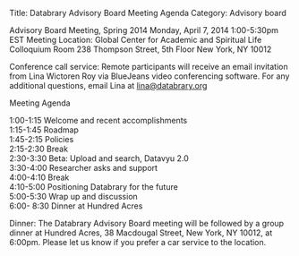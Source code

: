 Title: Databrary Advisory Board Meeting Agenda
Category: Advisory board


Advisory Board Meeting, Spring 2014
Monday, April 7, 2014
1:00-5:30pm EST
Meeting Location:
Global Center for Academic and Spiritual Life
Colloquium Room
238 Thompson Street, 5th Floor
New York, NY 10012
	
Conference call service:
Remote participants will receive an email invitation from Lina Wictoren Roy via BlueJeans video conferencing software.
For any additional questions, email Lina at lina@databrary.org

Meeting Agenda

1:00-1:15  Welcome and recent accomplishments<br>
1:15-1:45  Roadmap<br>
1:45-2:15  Policies<br>
2:15-2:30  Break<br>
2:30-3:30  Beta: Upload and search, Datavyu 2.0<br>
3:30-4:00  Researcher asks and support<br>
4:00-4:10  Break<br>
4:10-5:00  Positioning Databrary for the future<br>
5:00-5:30  Wrap up and discussion<br>
6:00- 8:30 Dinner at Hundred Acres<br>

Dinner:
The Databrary Advisory Board meeting will be followed by a group dinner at Hundred Acres, 38 Macdougal Street, New York, NY 10012, at 6:00pm. Please let us know if you prefer a car service to the location. 


